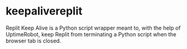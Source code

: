# keepalivereplit
Replit Keep Alive is a Python script wrapper meant to, with the help of UptimeRobot, keep Replit from terminating a Python script when the browser tab is closed.
